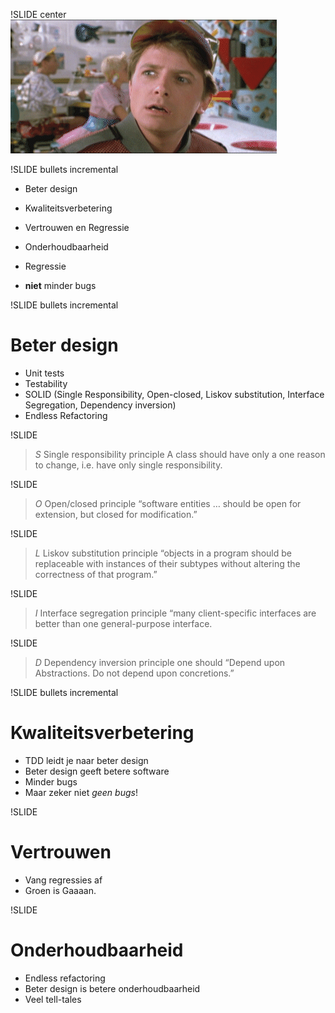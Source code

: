 !SLIDE center
![why](why.gif)

!SLIDE bullets incremental
* Beter design
* Kwaliteitsverbetering
* Vertrouwen en Regressie
* Onderhoudbaarheid
* Regressie

* **niet** minder bugs

!SLIDE bullets incremental
# Beter design
* Unit tests
* Testability
* SOLID (Single Responsibility, Open-closed, Liskov substitution,
  Interface Segregation, Dependency inversion)
* Endless Refactoring

!SLIDE
> *S* Single responsibility principle
>    A class should have only a one reason to change, i.e. have only single responsibility.

!SLIDE
> *O* Open/closed principle
>    “software entities … should be open for extension, but closed for modification.”

!SLIDE
> *L* Liskov substitution principle
>    “objects in a program should be replaceable with instances of their subtypes without altering the correctness of that program.”

!SLIDE
> *I* Interface segregation principle
>   “many client-specific interfaces are better than one general-purpose interface.

!SLIDE
> *D* Dependency inversion principle
>    one should “Depend upon Abstractions. Do not depend upon concretions.”

!SLIDE bullets incremental
# Kwaliteitsverbetering
* TDD leidt je naar beter design
* Beter design geeft betere software
* Minder bugs
* Maar zeker niet *geen bugs*!

!SLIDE
# Vertrouwen
* Vang regressies af
* Groen is Gaaaan.

!SLIDE
# Onderhoudbaarheid
* Endless refactoring
* Beter design is betere onderhoudbaarheid
* Veel tell-tales
